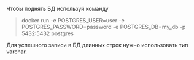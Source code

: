 Чтобы поднять БД используй команду

> docker run -e POSTGRES_USER=user -e POSTGRES_PASSWORD=password -e POSTGRES_DB=my_db -p 5432:5432 postgres

Для успешного записи в БД длинных строк нужно использовать тип varchar.
